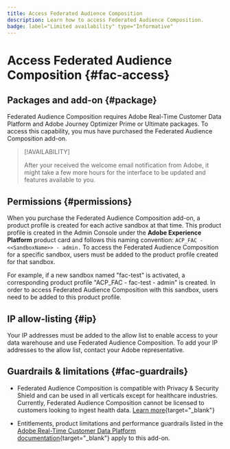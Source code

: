 ```yaml
---
title: Access Federated Audience Composition
description: Learn how to access Federated Audience Composition.
badge: label="Limited availability" type="Informative"
---
```

# Access Federated Audience Composition {#fac-access}

## Packages and add-on {#package}

Federated Audience Composition requires Adobe Real-Time Customer Data Platform and Adobe Journey Optimizer Prime or Ultimate packages. To access this capability, you mus have purchased the Federated Audience Composition add-on.

>[!AVAILABILITY]
>
>After your received the welcome email notification from Adobe, it might take a few more hours for the interface to be updated and features available to you.

## Permissions {#permissions}

When you purchase the Federated Audience Composition add-on, a product profile is created for each active sandbox at that time. This product profile is created in the Admin Console under the **Adobe Experience Platform** product card and follows this naming convention: `ACP_FAC - <<SandboxName>> - admin.` To access the Federated Audience Composition for a specific sandbox, users must be added to the product profile created for that sandbox.

For example, if a new sandbox named "fac-test" is activated, a corresponding product profile "ACP_FAC - fac-test - admin" is created. In order to access Federated Audience Composition with this sandbox, users need to be added to this product profile.

## IP allow-listing {#ip}

Your IP addresses must be added to the allow list to enable access to your data warehouse and use Federated Audience Composition. To add your IP addresses to the allow list, contact your Adobe representative.

## Guardrails & limitations {#fac-guardrails}

* Federated Audience Composition is compatible with Privacy & Security Shield and can be used in all verticals except for healthcare industries. Currently, Federated Audience Composition cannot be licensed to customers looking to ingest health data. [Learn more](https://experienceleague.adobe.com/en/docs/events/customer-data-management-voices-recordings/governance/healthcare-shield){target="_blank"}

* Entitlements, product limitations and performance guardrails listed in the [Adobe Real-Time Customer Data Platform documentation](https://experienceleague.adobe.com/en/docs/experience-platform/profile/guardrails){target="_blank"} apply to this add-on.
